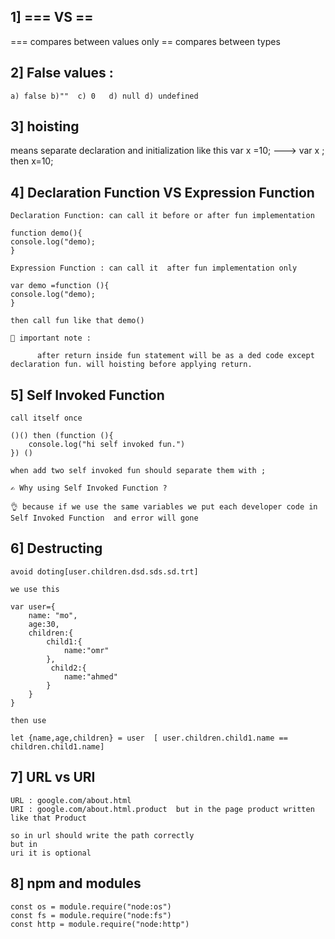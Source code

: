 ## 1] === VS ==

=== compares between values only
== compares between types

## 2] False values :

    a) false b)""  c) 0   d) null d) undefined

## 3] hoisting

means separate declaration and initialization like this
var x =10; ---> var x ; then x=10;

## 4] Declaration Function VS Expression Function

    Declaration Function: can call it before or after fun implementation

    function demo(){
    console.log("demo);
    }

    Expression Function : can call it  after fun implementation only

    var demo =function (){
    console.log("demo);
    }

    then call fun like that demo()

    🧨 important note :

          after return inside fun statement will be as a ded code except declaration fun. will hoisting before applying return.


## 5] Self Invoked Function 
    call itself once 

    ()() then (function (){
        console.log("hi self invoked fun.")
    }) ()

    when add two self invoked fun should separate them with ; 

    ✍ Why using Self Invoked Function ?

    👌 because if we use the same variables we put each developer code in  Self Invoked Function  and error will gone

## 6] Destructing

    avoid doting[user.children.dsd.sds.sd.trt]

    we use this 

    var user={
        name: "mo",
        age:30,
        children:{
            child1:{
                name:"omr"
            },
             child2:{
                name:"ahmed"
            }
        }
    }

    then use 

    let {name,age,children} = user  [ user.children.child1.name == children.child1.name]

## 7] URL vs URI

    URL : google.com/about.html
    URI : google.com/about.html.product  but in the page product written like that Product 

    so in url should write the path correctly 
    but in 
    uri it is optional

## 8] npm and modules
    const os = module.require("node:os")
    const fs = module.require("node:fs")
    const http = module.require("node:http")


